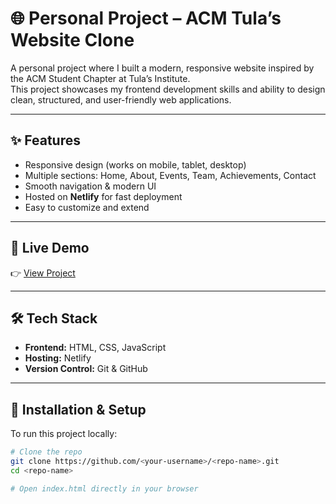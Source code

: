 # 🌐 Personal Project – ACM Tula’s Website Clone

A personal project where I built a modern, responsive website inspired by the ACM Student Chapter at Tula’s Institute.  
This project showcases my frontend development skills and ability to design clean, structured, and user-friendly web applications.

---

## ✨ Features

- Responsive design (works on mobile, tablet, desktop)  
- Multiple sections: Home, About, Events, Team, Achievements, Contact  
- Smooth navigation & modern UI  
- Hosted on **Netlify** for fast deployment  
- Easy to customize and extend  

---

## 🚀 Live Demo

👉 [View Project](https://tulasacm.netlify.app/)  

---

## 🛠️ Tech Stack

- **Frontend:** HTML, CSS, JavaScript  
- **Hosting:** Netlify  
- **Version Control:** Git & GitHub  

---

## 📂 Installation & Setup

To run this project locally:

```bash
# Clone the repo
git clone https://github.com/<your-username>/<repo-name>.git
cd <repo-name>

# Open index.html directly in your browser
